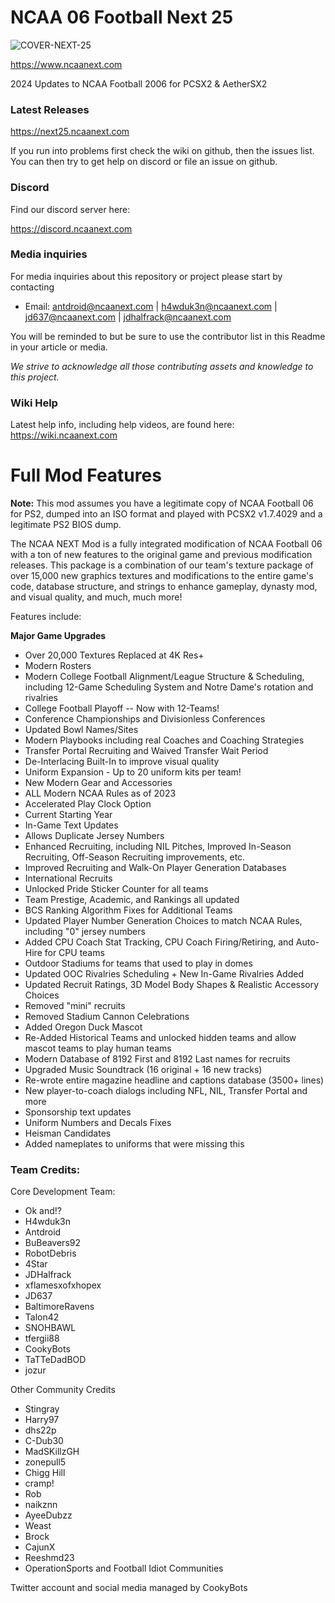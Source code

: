 # NCAA 06 Football Next 25

![COVER-NEXT-25](https://raw.githubusercontent.com/ncaanext/ncaa-next-25/main/covers/next25-cover-beta-small.jpg)


https://www.ncaanext.com

2024 Updates to NCAA Football 2006 for PCSX2 & AetherSX2

### Latest Releases

https://next25.ncaanext.com

If you run into problems first check the wiki on github, then the issues list. You can then try to get help on discord or file an issue on github.

### Discord

Find our discord server here:

https://discord.ncaanext.com

### Media inquiries

For media inquiries about this repository or project please start by contacting 

* Email: antdroid@ncaanext.com | h4wduk3n@ncaanext.com | jd637@ncaanext.com | jdhalfrack@ncaanext.com

You will be reminded to but be sure to use the contributor list in this Readme in your article or media.

*We strive to acknowledge all those contributing assets and knowledge to this project.*

### Wiki Help

Latest help info, including help videos, are found here:
https://wiki.ncaanext.com

# Full Mod Features

**Note:** This mod assumes you have a legitimate copy of NCAA Football 06 for PS2, dumped into an ISO format and played with PCSX2 v1.7.4029 and a legitimate PS2 BIOS dump.


The NCAA NEXT Mod is a fully integrated modification of NCAA Football 06 with a ton of new features to the original game and previous modification releases. This package is a combination of our team's texture package of over 15,000 new graphics textures and modifications to the entire game's code, database structure, and strings to enhance gameplay, dynasty mod, and visual quality, and much, much more! 

Features include:

**Major Game Upgrades**
- Over 20,000 Textures Replaced at 4K Res+
- Modern Rosters
- Modern College Football Alignment/League Structure & Scheduling, including 12-Game Scheduling System and Notre Dame's rotation and rivalries
- College Football Playoff -- Now with 12-Teams!
- Conference Championships and Divisionless Conferences
- Updated Bowl Names/Sites
- Modern Playbooks including real Coaches and Coaching Strategies
- Transfer Portal Recruiting and Waived Transfer Wait Period
- De-Interlacing Built-In to improve visual quality
- Uniform Expansion - Up to 20 uniform kits per team!
- New Modern Gear and Accessories
- ALL Modern NCAA Rules as of 2023
- Accelerated Play Clock Option
- Current Starting Year
- In-Game Text Updates
- Allows Duplicate Jersey Numbers
- Enhanced Recruiting, including NIL Pitches, Improved In-Season Recruiting, Off-Season Recruiting improvements, etc.
- Improved Recruiting and Walk-On Player Generation Databases
- International Recruits
- Unlocked Pride Sticker Counter for all teams
- Team Prestige, Academic, and Rankings all updated
- BCS Ranking Algorithm Fixes for Additional Teams
- Updated Player Number Generation Choices to match NCAA Rules, including "0" jersey numbers
- Added CPU Coach Stat Tracking, CPU Coach Firing/Retiring, and Auto-Hire for CPU teams
- Outdoor Stadiums for teams that used to play in domes
- Updated OOC Rivalries Scheduling + New In-Game Rivalries Added
- Updated Recruit Ratings, 3D Model Body Shapes & Realistic Accessory Choices
- Removed "mini" recruits
- Removed Stadium Cannon Celebrations
- Added Oregon Duck Mascot
- Re-Added Historical Teams and unlocked hidden teams and allow mascot teams to play human teams
- Modern Database of 8192 First and 8192 Last names for recruits
- Upgraded Music Soundtrack (16 original + 16 new tracks)
- Re-wrote entire magazine headline and captions database (3500+ lines)
- New player-to-coach dialogs including NFL, NIL, Transfer Portal and more
- Sponsorship text updates
- Uniform Numbers and Decals Fixes
- Heisman Candidates
- Added nameplates to uniforms that were missing this

### **Team Credits:**

Core Development Team:
* Ok and!?
* H4wduk3n
* Antdroid
* BuBeavers92
* RobotDebris
* 4Star
* JDHalfrack
* xflamesxofxhopex
* JD637
* BaltimoreRavens
* Talon42
* SNOHBAWL
* tfergii88
* CookyBots
* TaTTeDadBOD
* jozur

Other Community Credits
* Stingray
* Harry97
* dhs22p
* C-Dub30
* MadSKillzGH
* zonepull5
* Chigg Hill
* cramp!
* Rob
* naikznn
* AyeeDubzz
* Weast
* Brock
* CajunX
* Reeshmd23
* OperationSports and Football Idiot Communities

Twitter account and social media managed by CookyBots
